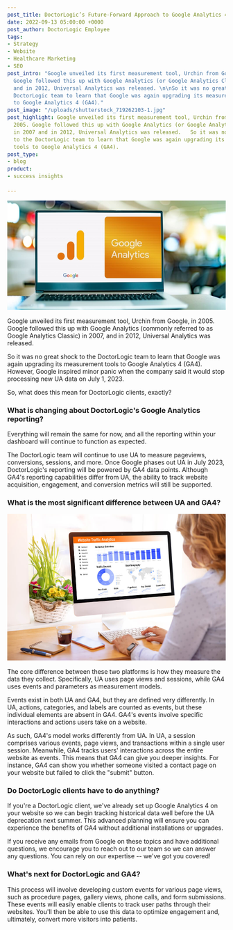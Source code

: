 ```yaml
---
post_title: DoctorLogic’s Future-Forward Approach to Google Analytics 4
date: 2022-09-13 05:00:00 +0000
post_author: DoctorLogic Employee
tags:
- Strategy
- Website
- Healthcare Marketing
- SEO
post_intro: "Google unveiled its first measurement tool, Urchin from Google, in 2005.
  Google followed this up with Google Analytics (or Google Analytics Classic) in 2007
  and in 2012, Universal Analytics was released. \n\nSo it was no great shock to the
  DoctorLogic team to learn that Google was again upgrading its measurement tools
  to Google Analytics 4 (GA4)."
post_image: "/uploads/shutterstock_719262103-1.jpg"
post_highlight: Google unveiled its first measurement tool, Urchin from Google, in
  2005. Google followed this up with Google Analytics (or Google Analytics Classic)
  in 2007 and in 2012, Universal Analytics was released.   So it was no great shock
  to the DoctorLogic team to learn that Google was again upgrading its measurement
  tools to Google Analytics 4 (GA4).
post_type:
- blog
product:
- success insights

---
```

![](/uploads/shutterstock_2170753197.jpg)

Google unveiled its first measurement tool, Urchin from Google, in 2005. Google followed this up with Google Analytics (commonly referred to as Google Analytics Classic) in 2007, and in 2012, Universal Analytics was released.

So it was no great shock to the DoctorLogic team to learn that Google was again upgrading its measurement tools to Google Analytics 4 (GA4). However, Google inspired minor panic when the company said it would stop processing new UA data on July 1, 2023.

So, what does this mean for DoctorLogic clients, exactly?

### What is changing about DoctorLogic's Google Analytics reporting?

Everything will remain the same for now, and all the reporting within your dashboard will continue to function as expected.

The DoctorLogic team will continue to use UA to measure pageviews, conversions, sessions, and more. Once Google phases out UA in July 2023, DoctorLogic's reporting will be powered by GA4 data points. Although GA4's reporting capabilities differ from UA, the ability to track website acquisition, engagement, and conversion metrics will still be supported.

### What is the most significant difference between UA and GA4?

![](/uploads/shutterstock_1994339615.jpg)

The core difference between these two platforms is how they measure the data they collect. Specifically, UA uses page views and sessions, while GA4 uses events and parameters as measurement models.

Events exist in both UA and GA4, but they are defined very differently. In UA, actions, categories, and labels are counted as events, but these individual elements are absent in GA4. GA4's events involve specific interactions and actions users take on a website.

As such, GA4's model works differently from UA. In UA, a session comprises various events, page views, and transactions within a single user session. Meanwhile, GA4 tracks users' interactions across the entire website as events. This means that GA4 can give you deeper insights. For instance, GA4 can show you whether someone visited a contact page on your website but failed to click the "submit" button.

### Do DoctorLogic clients have to do anything?

If you're a DoctorLogic client, we've already set up Google Analytics 4 on your website so we can begin tracking historical data well before the UA deprecation next summer. This advanced planning will ensure you can experience the benefits of GA4 without additional installations or upgrades.

If you receive any emails from Google on these topics and have additional questions, we encourage you to reach out to our team so we can answer any questions. You can rely on our expertise -- we've got you covered!

### What's next for DoctorLogic and GA4?

This process will involve developing custom events for various page views, such as procedure pages, gallery views, phone calls, and form submissions. These events will easily enable clients to track user paths through their websites. You'll then be able to use this data to optimize engagement and, ultimately, convert more visitors into patients.